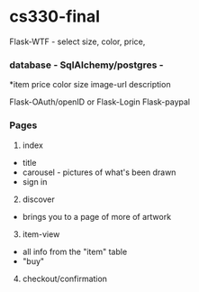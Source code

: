# cs330-final


Flask-WTF - select size, color, price, 

### database - SqlAlchemy/postgres - 
*item
  price
  color
  size
  image-url
  description
  
  


Flask-OAuth/openID or Flask-Login
Flask-paypal



### Pages
1) index
* title
* carousel - pictures of what's been drawn
* sign in

2) discover
* brings you to a page of more of artwork
  
3) item-view
* all info from the "item" table
* "buy"
    
4) checkout/confirmation
    
  
